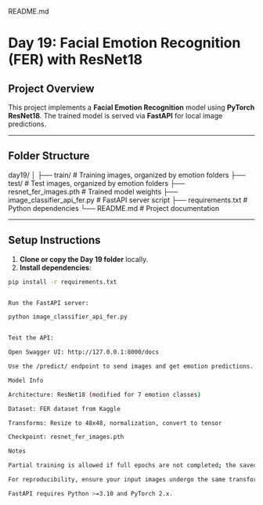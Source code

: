 README.md
# Day 19: Facial Emotion Recognition (FER) with ResNet18

## Project Overview
This project implements a **Facial Emotion Recognition** model using **PyTorch ResNet18**. The trained model is served via **FastAPI** for local image predictions.

---

## Folder Structure



day19/
│
├── train/ # Training images, organized by emotion folders
├── test/ # Test images, organized by emotion folders
├── resnet_fer_images.pth # Trained model weights
├── image_classifier_api_fer.py # FastAPI server script
├── requirements.txt # Python dependencies
└── README.md # Project documentation


---

## Setup Instructions

1. **Clone or copy the Day 19 folder** locally.
2. **Install dependencies**:

```bash
pip install -r requirements.txt


Run the FastAPI server:

python image_classifier_api_fer.py


Test the API:

Open Swagger UI: http://127.0.0.1:8000/docs

Use the /predict/ endpoint to send images and get emotion predictions.

Model Info

Architecture: ResNet18 (modified for 7 emotion classes)

Dataset: FER dataset from Kaggle

Transforms: Resize to 48x48, normalization, convert to tensor

Checkpoint: resnet_fer_images.pth

Notes

Partial training is allowed if full epochs are not completed; the saved .pth file can be used to continue training or inference.

For reproducibility, ensure your input images undergo the same transformations as used during training.

FastAPI requires Python >=3.10 and PyTorch 2.x.
